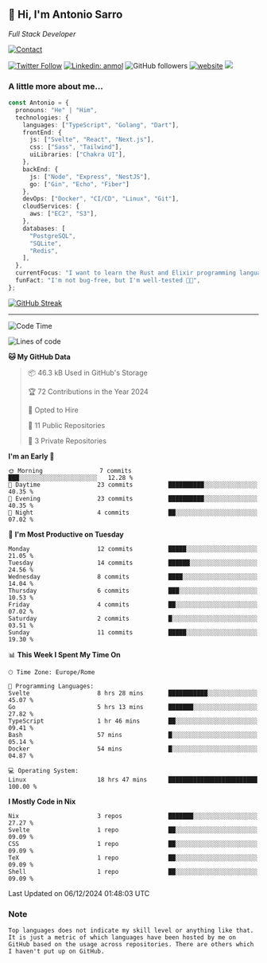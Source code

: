 <h2>
    👋 Hi, I'm Antonio Sarro 
</h2>
<p><em>
    Full Stack Developer
</em></p>

[![Contact](https://img.shields.io/badge/Contact-222222?style=for-the-badge&logo=protonmail&logoColor=#6D4AFF)](mailto:contact@antoniosarro.dev)

[![Twitter Follow](https://img.shields.io/twitter/follow/_antoniosarro_?label=Follow)](https://twitter.com/intent/follow?screen_name=_antoniosarro_)
[![Linkedin: anmol](https://img.shields.io/badge/-anmol-blue?style=flat-square&logo=Linkedin&logoColor=white&link=https://www.linkedin.com/in/antoniosarro99/)](https://www.linkedin.com/in/antoniosarro99/)
![GitHub followers](https://img.shields.io/github/followers/antoniosarro?label=Follow&style=social)
[![website](https://img.shields.io/badge/Website-46a2f1.svg?&style=flat-square&logo=Google-Chrome&logoColor=white&link=https://antoniosarro.dev/)](https://antoniosarro.dev/)
![](https://visitor-badge.glitch.me/badge?page_id=antoniosarro.antoniosarro)

### A little more about me...

```typescript
const Antonio = {
  pronouns: "He" | "Him",
  technologies: {
    languages: ["TypeScript", "Golang", "Dart"],
    frontEnd: {
      js: ["Svelte", "React", "Next.js"],
      css: ["Sass", "Tailwind"],
      uiLibraries: ["Chakra UI"],
    },
    backEnd: {
      js: ["Node", "Express", "NestJS"],
      go: ["Gin", "Echo", "Fiber"]
    },
    devOps: ["Docker", "CI/CD", "Linux", "Git"],
    cloudServices: {
      aws: ["EC2", "S3"],
    },
    databases: [
      "PostgreSQL",
      "SQLite",
      "Redis",
    ],
  },
  currentFocus: "I want to learn the Rust and Elixir programming languages",
  funFact: "I'm not bug-free, but I'm well-tested 😶‍🌫️",
};
```

[![GitHub Streak](https://streak-stats.demolab.com?user=antoniosarro&theme=github-dark-dimmed&hide_border=true)](https://git.io/streak-stats)

---

<!--START_SECTION:waka-->
![Code Time](http://img.shields.io/badge/Code%20Time-20%20hrs%2043%20mins-blue)

![Lines of code](https://img.shields.io/badge/From%20Hello%20World%20I%27ve%20Written-24.6%20thousand%20lines%20of%20code-blue)

**🐱 My GitHub Data** 

> 📦 46.3 kB Used in GitHub's Storage 
 > 
> 🏆 72 Contributions in the Year 2024
 > 
> 💼 Opted to Hire
 > 
> 📜 11 Public Repositories 
 > 
> 🔑 3 Private Repositories 
 > 
**I'm an Early 🐤** 

```text
🌞 Morning                7 commits           ███░░░░░░░░░░░░░░░░░░░░░░   12.28 % 
🌆 Daytime                23 commits          ██████████░░░░░░░░░░░░░░░   40.35 % 
🌃 Evening                23 commits          ██████████░░░░░░░░░░░░░░░   40.35 % 
🌙 Night                  4 commits           ██░░░░░░░░░░░░░░░░░░░░░░░   07.02 % 
```
📅 **I'm Most Productive on Tuesday** 

```text
Monday                   12 commits          █████░░░░░░░░░░░░░░░░░░░░   21.05 % 
Tuesday                  14 commits          ██████░░░░░░░░░░░░░░░░░░░   24.56 % 
Wednesday                8 commits           ████░░░░░░░░░░░░░░░░░░░░░   14.04 % 
Thursday                 6 commits           ███░░░░░░░░░░░░░░░░░░░░░░   10.53 % 
Friday                   4 commits           ██░░░░░░░░░░░░░░░░░░░░░░░   07.02 % 
Saturday                 2 commits           █░░░░░░░░░░░░░░░░░░░░░░░░   03.51 % 
Sunday                   11 commits          █████░░░░░░░░░░░░░░░░░░░░   19.30 % 
```


📊 **This Week I Spent My Time On** 

```text
🕑︎ Time Zone: Europe/Rome

💬 Programming Languages: 
Svelte                   8 hrs 28 mins       ███████████░░░░░░░░░░░░░░   45.07 % 
Go                       5 hrs 13 mins       ███████░░░░░░░░░░░░░░░░░░   27.82 % 
TypeScript               1 hr 46 mins        ██░░░░░░░░░░░░░░░░░░░░░░░   09.41 % 
Bash                     57 mins             █░░░░░░░░░░░░░░░░░░░░░░░░   05.14 % 
Docker                   54 mins             █░░░░░░░░░░░░░░░░░░░░░░░░   04.87 % 

💻 Operating System: 
Linux                    18 hrs 47 mins      █████████████████████████   100.00 % 
```

**I Mostly Code in Nix** 

```text
Nix                      3 repos             ███████░░░░░░░░░░░░░░░░░░   27.27 % 
Svelte                   1 repo              ██░░░░░░░░░░░░░░░░░░░░░░░   09.09 % 
CSS                      1 repo              ██░░░░░░░░░░░░░░░░░░░░░░░   09.09 % 
TeX                      1 repo              ██░░░░░░░░░░░░░░░░░░░░░░░   09.09 % 
Shell                    1 repo              ██░░░░░░░░░░░░░░░░░░░░░░░   09.09 % 
```




 Last Updated on 06/12/2024 01:48:03 UTC
<!--END_SECTION:waka-->

### Note
```text
Top languages does not indicate my skill level or anything like that. It is just a metric of which languages have been hosted by me on GitHub based on the usage across repositories. There are others which I haven't put up on GitHub.
```
